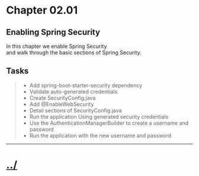 # Chapter 02.01

## Enabling Spring Security
In this chapter we enable Spring Security  
and walk through the basic sections of Spring Security.

## Tasks

> * Add spring-boot-starter-security dependency
> * Validate auto-generated credentials
> * Create SecurityConfig.java
> * Add @EnableWebSecurity
> * Detail sections of SecurityConfig.java
> * Run the application Using generated security credentials
> * Use the AuthenticationManagerBuilder to create a username and password
> * Run the application with the new username and password


---

# [../](../README.md)
